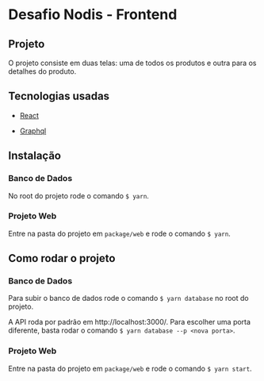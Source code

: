 # Desafio Nodis - Frontend

## Projeto

O projeto consiste em duas telas: uma de todos os produtos e outra para os detalhes do produto.

## Tecnologias usadas

- [React](https://pt-br.reactjs.org/)

- [Graphql](https://www.apollographql.com/docs/react/)

## Instalação

### Banco de Dados

No root do projeto rode o comando `$ yarn`.

### Projeto Web

Entre na pasta do projeto em `package/web` e rode o comando `$ yarn`.

## Como rodar o projeto

### Banco de Dados

Para subir o banco de dados rode o comando `$ yarn database` no root do projeto.

A API roda por padrão em http://localhost:3000/. Para escolher uma porta diferente, basta rodar o comando `$ yarn database --p <nova porta>`.

### Projeto Web

Entre na pasta do projeto em `package/web` e rode o comando `$ yarn start`.
